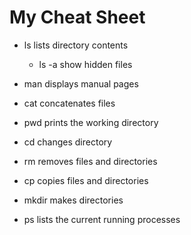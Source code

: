 # My Cheat Sheet

- ls lists directory contents
  - ls -a show hidden files

- man displays manual pages
- cat concatenates files
- pwd prints the working directory
- cd changes directory
- rm removes files and directories
- cp copies files and directories
- mkdir makes directories
- ps lists the current running processes

